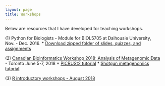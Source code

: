 ```yaml
---
layout: page
title: Workshops
---
```


Below are resources that I have developed for teaching workshops.

(1) Python for Biologists - Module for BIOL5705 at Dalhousie University, Nov. - Dec. 2016.
	* [Download zipped folder of slides, quizzes, and assignments](assests/workshops/python_for_biologists_2016.zip)

(2) [Canadian Bioinformatics Workshop 2018: Analysis of Metagenomic Data](https://github.com/bioinformaticsdotca/Metagenomics_2018/blob/master/main_metagenomics.md) - Toronto June 5-7, 2018
	* [PICRUSt2 tutorial](https://github.com/LangilleLab/microbiome_helper/wiki/CBW-2018-PICRUSt2-Tutorial)
	* [Shotgun metagenomics tutorial](https://github.com/LangilleLab/microbiome_helper/wiki/CBW-2018-Metagenomic-Taxonomic-and-Functional-Composition-Tutorial)

(3) [R introductory workshops - August 2018](pages/R_workshops.md)
